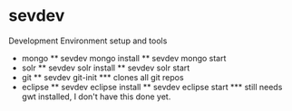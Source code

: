 sevdev
======

Development Environment setup and tools

* mongo
** sevdev mongo install
** sevdev mongo start
* solr
** sevdev solr install
** sevdev solr start
* git
** sevdev git-init
*** clones all git repos
* eclipse
** sevdev eclipse install
** sevdev eclipse start
*** still needs gwt installed, I don't have this done yet.
